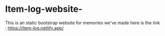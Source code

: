 # Item-log-website-
This is an static bootstrap website for memories we've made
here is the link : https://item-log.netlify.app/


